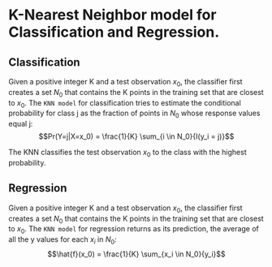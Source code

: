 # K-Nearest Neighbor model for Classification and Regression.

## Classification
Given a positive integer K and a test observation $x_0$, the classifier first creates a set $N_0$ that contains the 
K points in the training set that are closest to $x_0$.
The `KNN model` for classification tries to estimate the conditional probability for class j as the fraction of points in $N_0$ whose response values equal j:
$$Pr(Y=j|X=x_0) = \frac{1}{K} \sum_{i \in N_0}{I(y_i = j)}$$

The KNN classifies the test observation $x_0$ to the class with the highest probability.

## Regression
Given a positive integer K and a test observation $x_0$, the classifier first creates a set $N_0$ that contains the 
K points in the training set that are closest to $x_0$.
The `KNN model` for regression returns as its prediction, the average of all the y values for each $x_i$ in $N_0$:
$$\hat{f}(x_0) = \frac{1}{K} \sum_{x_i \in N_0}{y_i}$$